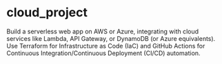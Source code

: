 # cloud_project
Build a serverless web app on AWS or Azure, integrating with cloud services like Lambda, API Gateway, or DynamoDB (or Azure equivalents). Use Terraform for Infrastructure as Code (IaC) and GitHub Actions for Continuous Integration/Continuous Deployment (CI/CD) automation.
